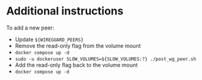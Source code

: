 # Additional instructions

To add a new peer:

- Update `${WIREGUARD_PEERS}`
- Remove the read-only flag from the volume mount
- `docker compose up -d`
- `sudo -u dockeruser SLOW_VOLUMES=${SLOW_VOLUMES:?} ./post_wg_peer.sh`
- Add the read-only flag back to the volume mount
- `docker compose up -d`
